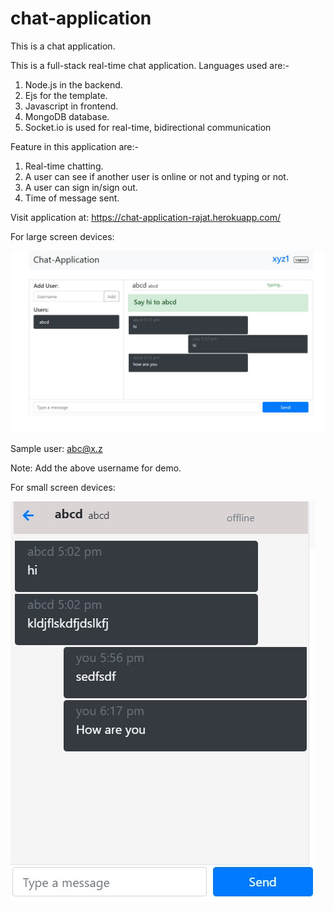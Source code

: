 # chat-application
This is a chat application.

This is a full-stack real-time chat application. Languages used are:-
  1. Node.js in the backend.
  2. Ejs for the template.
  3. Javascript in frontend.
  4. MongoDB database.
  5. Socket.io is used for real-time, bidirectional communication

Feature in this application are:-
  1. Real-time chatting.
  2. A user can see if another user is online or not and typing or not.
  3. A user can sign in/sign out.
  4. Time of message sent.
 
Visit application at: https://chat-application-rajat.herokuapp.com/
 
For large screen devices: 

![Screenshot of the application](https://github.com/rajatmaurya702/chat-application/blob/master/photos/photo1.jpg?raw=true)

Sample user: abc@x.z

Note: Add the above username for demo.

For small screen devices:

![Screenshot of the application (mobile view)](https://github.com/rajatmaurya702/chat-application/blob/master/photos/photo2.jpg?raw=true)
